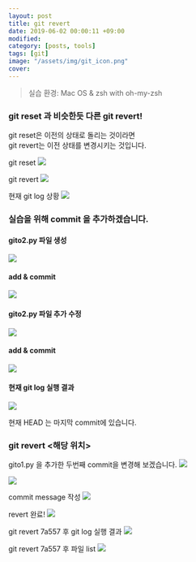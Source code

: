 ```yaml
---
layout: post
title: git revert
date: 2019-06-02 00:00:11 +09:00
modified: 
category: [posts, tools]
tags: [git]
image: "/assets/img/git_icon.png"
cover: 
---
```


>실습 환경: Mac OS & zsh with oh-my-zsh

### git reset 과 비슷한듯 다른 git revert! <br>

git reset은 이전의 상태로 돌리는 것이라면 <br>
git revert는 이전 상태를 변경시키는 것입니다. <br>

git reset
![](https://github.com/krispediadot/krispediadot.github.io/blob/master/_posts/dev/git/2019-06-02-git-revert/git_revert_1.png?raw=true)

git revert
![](https://github.com/krispediadot/krispediadot.github.io/blob/master/_posts/dev/git/2019-06-02-git-revert/git_revert_2.png?raw=true)

현재 git log 상황
![](https://github.com/krispediadot/krispediadot.github.io/blob/master/_posts/dev/git/2019-06-02-git-revert/git_revert_3.png?raw=true)


### 실습을 위해 commit 을 추가하겠습니다.
#### gito2.py 파일 생성
  ![](https://github.com/krispediadot/krispediadot.github.io/blob/master/_posts/dev/git/2019-06-02-git-revert/git_revert_4.png?raw=true)
#### add & commit
  ![](https://github.com/krispediadot/krispediadot.github.io/blob/master/_posts/dev/git/2019-06-02-git-revert/git_revert_5.png?raw=true)
#### gito2.py 파일 추가 수정
  ![](https://github.com/krispediadot/krispediadot.github.io/blob/master/_posts/dev/git/2019-06-02-git-revert/git_revert_6.png?raw=true)
#### add & commit
  ![](https://github.com/krispediadot/krispediadot.github.io/blob/master/_posts/dev/git/2019-06-02-git-revert/git_revert_7.png?raw=true)
#### 현재 git log 실행 결과
  ![](https://github.com/krispediadot/krispediadot.github.io/blob/master/_posts/dev/git/2019-06-02-git-revert/git_revert_8.png?raw=true)

현재 HEAD 는 마지막 commit에 있습니다. 

### git revert <해당 위치>
  gito1.py 을 추가한 두번째 commit을 변경해 보겠습니다. 
  ![](https://github.com/krispediadot/krispediadot.github.io/blob/master/_posts/dev/git/2019-06-02-git-revert/git_revert_9.png?raw=true)

  ![](https://github.com/krispediadot/krispediadot.github.io/blob/master/_posts/dev/git/2019-06-02-git-revert/git_revert_10.png?raw=true)

  commit message 작성
  ![](https://github.com/krispediadot/krispediadot.github.io/blob/master/_posts/dev/git/2019-06-02-git-revert/git_revert_11.png?raw=true)

  revert 완료!
  ![](https://github.com/krispediadot/krispediadot.github.io/blob/master/_posts/dev/git/2019-06-02-git-revert/git_revert_12.png?raw=true)

  git revert 7a557 후 git log 실행 결과
  ![](https://github.com/krispediadot/krispediadot.github.io/blob/master/_posts/dev/git/2019-06-02-git-revert/git_revert_13.png?raw=true)

  git revert 7a557 후 파일 list
  ![](https://github.com/krispediadot/krispediadot.github.io/blob/master/_posts/dev/git/2019-06-02-git-revert/git_revert_14.png?raw=true)

